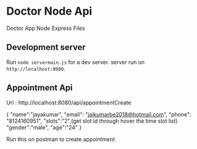 # Doctor Node Api
Doctor App Node Express Files

## Development server
Run `node servermain.js` for a dev server. server run on `http://localhost:8080`.

## Appointment Api

Url : http://localhost:8080/api/appointmentCreate

{
       "name":"jayakumar",
      "email": "jaikumarbe2018@hotmail.com",
      "phone": "8124160951",
     "slots":"2",(get slot id through hover the time slot list)
     "gender":"male",
     "age":"24"
}

Run this on postman to create appointment

